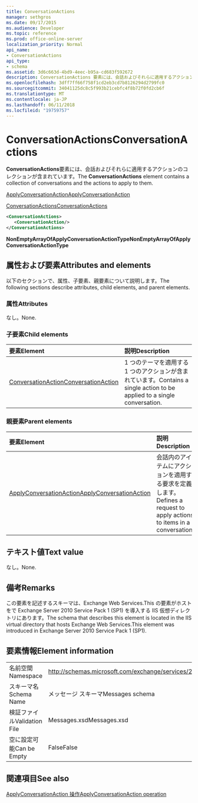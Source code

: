 ```yaml
---
title: ConversationActions
manager: sethgros
ms.date: 09/17/2015
ms.audience: Developer
ms.topic: reference
ms.prod: office-online-server
localization_priority: Normal
api_name:
- ConversationActions
api_type:
- schema
ms.assetid: 3d6c663d-4bd9-4eec-b95a-cd683f592672
description: ConversationActions 要素には、会話およびそれらに適用するアクションのコレクションが含まれています。
ms.openlocfilehash: 3dff7ff66f758f1cd2eb3cd7b8126294d2799fc0
ms.sourcegitcommit: 34041125dc8c5f993b21cebfc4f8b72f0fd2cb6f
ms.translationtype: MT
ms.contentlocale: ja-JP
ms.lasthandoff: 06/11/2018
ms.locfileid: "19759757"
---
```

# <a name="conversationactions"></a><span data-ttu-id="90252-103">ConversationActions</span><span class="sxs-lookup"><span data-stu-id="90252-103">ConversationActions</span></span>

<span data-ttu-id="90252-104">**ConversationActions**要素には、会話およびそれらに適用するアクションのコレクションが含まれています。</span><span class="sxs-lookup"><span data-stu-id="90252-104">The **ConversationActions** element contains a collection of conversations and the actions to apply to them.</span></span> 
  
[<span data-ttu-id="90252-105">ApplyConversationAction</span><span class="sxs-lookup"><span data-stu-id="90252-105">ApplyConversationAction</span></span>](applyconversationaction.md)
  
[<span data-ttu-id="90252-106">ConversationActions</span><span class="sxs-lookup"><span data-stu-id="90252-106">ConversationActions</span></span>](conversationactions.md)
  
```XML
<ConversationActions>
   <ConversationAction/>
</ConversationActions>
```

 <span data-ttu-id="90252-107">**NonEmptyArrayOfApplyConversationActionType**</span><span class="sxs-lookup"><span data-stu-id="90252-107">**NonEmptyArrayOfApplyConversationActionType**</span></span>
## <a name="attributes-and-elements"></a><span data-ttu-id="90252-108">属性および要素</span><span class="sxs-lookup"><span data-stu-id="90252-108">Attributes and elements</span></span>

<span data-ttu-id="90252-109">以下のセクションで、属性、子要素、親要素について説明します。</span><span class="sxs-lookup"><span data-stu-id="90252-109">The following sections describe attributes, child elements, and parent elements.</span></span>
  
### <a name="attributes"></a><span data-ttu-id="90252-110">属性</span><span class="sxs-lookup"><span data-stu-id="90252-110">Attributes</span></span>

<span data-ttu-id="90252-111">なし。</span><span class="sxs-lookup"><span data-stu-id="90252-111">None.</span></span>
  
### <a name="child-elements"></a><span data-ttu-id="90252-112">子要素</span><span class="sxs-lookup"><span data-stu-id="90252-112">Child elements</span></span>

|<span data-ttu-id="90252-113">**要素**</span><span class="sxs-lookup"><span data-stu-id="90252-113">**Element**</span></span>|<span data-ttu-id="90252-114">**説明**</span><span class="sxs-lookup"><span data-stu-id="90252-114">**Description**</span></span>|
|:-----|:-----|
|[<span data-ttu-id="90252-115">ConversationAction</span><span class="sxs-lookup"><span data-stu-id="90252-115">ConversationAction</span></span>](conversationaction.md) <br/> |<span data-ttu-id="90252-116">1 つのテーマを適用する 1 つのアクションが含まれています。</span><span class="sxs-lookup"><span data-stu-id="90252-116">Contains a single action to be applied to a single conversation.</span></span>  <br/> |
   
### <a name="parent-elements"></a><span data-ttu-id="90252-117">親要素</span><span class="sxs-lookup"><span data-stu-id="90252-117">Parent elements</span></span>

|<span data-ttu-id="90252-118">**要素**</span><span class="sxs-lookup"><span data-stu-id="90252-118">**Element**</span></span>|<span data-ttu-id="90252-119">**説明**</span><span class="sxs-lookup"><span data-stu-id="90252-119">**Description**</span></span>|
|:-----|:-----|
|[<span data-ttu-id="90252-120">ApplyConversationAction</span><span class="sxs-lookup"><span data-stu-id="90252-120">ApplyConversationAction</span></span>](applyconversationaction.md) <br/> |<span data-ttu-id="90252-121">会話内のアイテムにアクションを適用する要求を定義します。</span><span class="sxs-lookup"><span data-stu-id="90252-121">Defines a request to apply actions to items in a conversation.</span></span>  <br/> |
   
## <a name="text-value"></a><span data-ttu-id="90252-122">テキスト値</span><span class="sxs-lookup"><span data-stu-id="90252-122">Text value</span></span>

<span data-ttu-id="90252-123">なし。</span><span class="sxs-lookup"><span data-stu-id="90252-123">None.</span></span>
  
## <a name="remarks"></a><span data-ttu-id="90252-124">備考</span><span class="sxs-lookup"><span data-stu-id="90252-124">Remarks</span></span>

<span data-ttu-id="90252-125">この要素を記述するスキーマは、Exchange Web Services.This の要素がホストをで Exchange Server 2010 Service Pack 1 (SP1) を導入する IIS 仮想ディレクトリにあります。</span><span class="sxs-lookup"><span data-stu-id="90252-125">The schema that describes this element is located in the IIS virtual directory that hosts Exchange Web Services.This element was introduced in Exchange Server 2010 Service Pack 1 (SP1).</span></span>
  
## <a name="element-information"></a><span data-ttu-id="90252-126">要素情報</span><span class="sxs-lookup"><span data-stu-id="90252-126">Element information</span></span>

|||
|:-----|:-----|
|<span data-ttu-id="90252-127">名前空間</span><span class="sxs-lookup"><span data-stu-id="90252-127">Namespace</span></span>  <br/> |http://schemas.microsoft.com/exchange/services/2006/messages  <br/> |
|<span data-ttu-id="90252-128">スキーマ名</span><span class="sxs-lookup"><span data-stu-id="90252-128">Schema Name</span></span>  <br/> |<span data-ttu-id="90252-129">メッセージ スキーマ</span><span class="sxs-lookup"><span data-stu-id="90252-129">Messages schema</span></span>  <br/> |
|<span data-ttu-id="90252-130">検証ファイル</span><span class="sxs-lookup"><span data-stu-id="90252-130">Validation File</span></span>  <br/> |<span data-ttu-id="90252-131">Messages.xsd</span><span class="sxs-lookup"><span data-stu-id="90252-131">Messages.xsd</span></span>  <br/> |
|<span data-ttu-id="90252-132">空に設定可能</span><span class="sxs-lookup"><span data-stu-id="90252-132">Can be Empty</span></span>  <br/> |<span data-ttu-id="90252-133">False</span><span class="sxs-lookup"><span data-stu-id="90252-133">False</span></span>  <br/> |
   
## <a name="see-also"></a><span data-ttu-id="90252-134">関連項目</span><span class="sxs-lookup"><span data-stu-id="90252-134">See also</span></span>



[<span data-ttu-id="90252-135">ApplyConversationAction 操作</span><span class="sxs-lookup"><span data-stu-id="90252-135">ApplyConversationAction operation</span></span>](applyconversationaction-operation.md)

